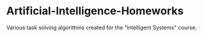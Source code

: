 # Artificial-Intelligence-Homeworks

Various task solving algorithms created for the "Intelligent Systems" course.
